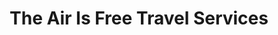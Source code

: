 ---
title: "The Air Is Free Travel Services"
url: /irving/the-air-is-free-travel-services/
shop: Reisebüro
---